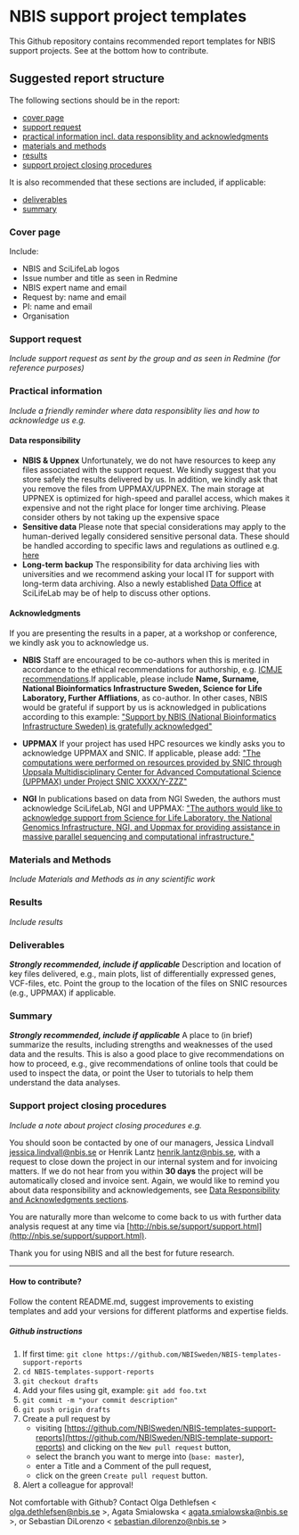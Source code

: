 # NBIS support project templates
This Github repository contains recommended report templates for NBIS support projects. See at the bottom how to contribute.

## Suggested report structure
The following sections should be in the report:

- [cover page](#cover)
- [support request](#request)
- [practical information incl. data responsiblity and acknowledgments](#practical)
- [materials and methods](#MM)
- [results](#results)
- [support project closing procedures](#closing)

It is also recommended that these sections are included, if applicable:
- [deliverables](#deliverables)
- [summary](#summary)

### Cover page <a name="cover"></a>
Include:

- NBIS and SciLifeLab logos
- Issue number and title as seen in Redmine
- NBIS expert name and email
- Request by: name and email
- PI: name and email
- Organisation


### Support request <a name="request"></a>
_Include support request as sent by the group and as seen in Redmine (for reference purposes)_

### Practical information <a name="practical"></a>
_Include a friendly reminder where data responsiblity lies and how to acknowledge us e.g._

#### Data responsibility
- **NBIS \& Uppnex** Unfortunately, we do not have resources to keep any files associated with the support request. We kindly suggest that you store safely the results delivered by us. In addition, we kindly ask that you remove the files from UPPMAX/UPPNEX. The main storage at UPPNEX is optimized for high-speed and parallel access, which makes it expensive and not the right place for longer time archiving. Please consider others by not taking up the expensive space
- **Sensitive data** Please note that special considerations may apply to the human-derived legally considered sensitive personal data.
These should be handled according to specific laws and regulations as outlined e.g. [here](http://nbis.se/support/human-data.html)
- **Long-term backup** The responsibility for data archiving lies with universities and we recommend asking your local IT for support with long-term data archiving. Also a newly established [Data Office](https://www.scilifelab.se/data/) at SciLifeLab may be of help to discuss other options.

#### Acknowledgments
If you are presenting the results in a paper, at a workshop or conference, we kindly ask you to acknowledge us.

- **NBIS** Staff are encouraged to be co-authors when this is merited in accordance to the ethical recommendations for authorship, e.g. [ICMJE recommendations](http://www.icmje.org/recommendations/browse/roles-and-responsibilities/defining-the-role-of-authors-and-contributors.html).If applicable, please include **Name, Surname, National Bioinformatics Infrastructure Sweden, Science for Life Laboratory, Further Affliations**, as co-author. In other cases, NBIS would be grateful if support by us is acknowledged in publications according to this example: ["Support by NBIS (National Bioinformatics Infrastructure Sweden) is gratefully acknowledged"](https://bils.se/resources/support.html)

- **UPPMAX** If your project has used HPC resources we kindly asks you to acknowledge UPPMAX and SNIC. If applicable, please add: ["The computations were performed on resources provided by SNIC through Uppsala Multidisciplinary Center for Advanced Computational Science (UPPMAX) under Project SNIC XXXX/Y-ZZZ"](https://www.uppmax.uu.se/support/faq/general-miscellaneous-faq/acknowledging-uppmax--snic--and-uppnex/)

- **NGI** In publications based on data from NGI Sweden, the authors must acknowledge SciLifeLab, NGI and UPPMAX:  ["The authors would like to acknowledge support from Science for Life Laboratory, the National Genomics Infrastructure, NGI, and Uppmax for providing assistance in massive parallel sequencing and computational infrastructure."](https://ngisweden.scilifelab.se/info/faq#how-do-i-acknowledge-ngi-in-my-publication)


### Materials and Methods <a name="MM"></a>
_Include Materials and Methods as in any scientific work_

### Results <a name="results"></a>
_Include results_

### Deliverables <a name="deliverables"></a>
_**Strongly recommended, include if applicable**_ Description and location of key files delivered, e.g., main plots, list of differentially expressed genes, VCF-files, etc. Point the group to the location of the files on SNIC resources (e.g., UPPMAX) if applicable.


### Summary <a name="summary"></a>
_**Strongly recommended, include if applicable**_ A place to (in brief) summarize the results, including strengths and weaknesses of the used data and the results. This is also a good place to give recommendations on how to proceed, e.g., give recommendations of online tools that could be used to inspect the data, or point the User to tutorials to help them understand the data analyses.

### Support project closing procedures <a name="closing"></a>
_Include a note about project closing procedures e.g._

You should soon be contacted by one of our managers, Jessica Lindvall <jessica.lindvall@nbis.se> or Henrik Lantz <henrik.lantz@nbis.se>, with a request to close down the project in our internal system and for invoicing matters. If we do not hear from you within **30 days** the project will be automatically closed and invoice sent. Again, we would like to remind you about data responsibility and acknowledgements, see [Data Responsibility and Acknowledgments sections](#practical).

You are naturally more than welcome to come back to us with further data analysis request at any time via [http://nbis.se/support/support.html](http://nbis.se/support/support.html).

Thank you for using NBIS and all the best for future research.

-----------
#### How to contribute?
Follow the content README.md, suggest improvements to existing templates and add your versions for different platforms and expertise fields.

##### Github instructions
1. If first time: `git clone https://github.com/NBISweden/NBIS-templates-support-reports`
2. `cd NBIS-templates-support-reports`
3. `git checkout drafts`
4. Add your files using git, example: `git add foo.txt`
5. `git commit -m "your commit description"`
6. `git push origin drafts`
7. Create a pull request by
    - visiting [https://github.com/NBISweden/NBIS-templates-support-reports](https://github.com/NBISweden/NBIS-template-support-reports) and clicking on the `New pull request` button,
    - select the branch you want to merge into (`base: master`),
    - enter a Title and a Comment of the pull request,
    - click on the green `Create pull request` button.
8. Alert a colleague for approval!

Not comfortable with Github? Contact Olga Dethlefsen < olga.dethlefsen@nbis.se >, Agata Smialowska < agata.smialowska@nbis.se >,  or Sebastian DiLorenzo < sebastian.dilorenzo@nbis.se >
